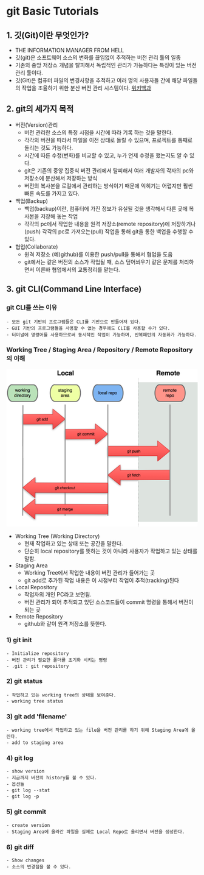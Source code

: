 # git Basic Tutorials 

## 1. 깃(Git)이란 무엇인가?
- THE INFORMATION MANAGER FROM HELL
- 깃(git)은 소프트웨어 소스의 변화를 끊임없이 추적하는 버전 관리 툴의 일종 
- 기존의 중앙 저장소 개념을 탈피해서 독립적인 관리가 가능하다는 특징이 있는 버전 관리 툴이다. 
- 깃(Git)은 컴퓨터 파일의 변경사항을 추적하고 여러 명의 사용자들 간에 해당 파일들의 작업을 조율하기 위한 분산 버전 관리 시스템이다. 
[위키백과](https://ko.wikipedia.org/wiki/%EA%B9%83_(%EC%86%8C%ED%94%84%ED%8A%B8%EC%9B%A8%EC%96%B4))

## 2. git의 세가지 목적 
- 버전(Version)관리
    - 버전 관리란 소스의 특정 시점을 시간에 따라 기록 하는 것을 말한다.
    - 각각의 버전을 따라서 파일을 이전 상태로 돌릴 수 있으며, 프로젝트를 통째로 돌리는 것도 가능하다. 
    - 시간에 따른 수정(변화)를 비교할 수 있고, 누가 언제 수정을 했는지도 알 수 있다. 
    - git은 기존의 중앙 집중식 버전 관리에서 탈피해서 여러 개발자의 각자의 pc와 저장소에 분산해서 저장하는 방식
    - 버전의 복사본을 로컬에서 관리하는 방식이기 때문에 익히기는 어렵지만 훨씬 빠른 속도를 가지고 있다. 
- 백업(Backup)
    - 백업(backup)이란, 컴퓨터에 가진 정보가 유실될 것을 생각해서 다른 곳에 복사본을 저장해 놓는 작업
    - 각각의 pc에서 작업한 내용을 원격 저장소(remote repository)에 저장하거나(push) 각각의 pc로 가져오는(pull) 작업을 통해 git을 통한 백업을 수행할 수 있다.
- 협업(Collaborate)
    - 원격 저장소 (예)github)를 이용한 push/pull을 통해서 협업을 도움
    - git에서는 같은 버전의 소스가 작업될 때, 소스 덮어씌우기 같은 문제를 처리하면서 이른바 협업에서의 교통정리를 맡는다.

## 3. git CLI(Command Line Interface)
### git CLI를 쓰는 이유
    - 모든 git 기반의 프로그램들은 CLI를 기반으로 만들어져 있다. 
    - GUI 기반의 프로그램들을 사용할 수 없는 경우에도 CLI를 사용할 수가 있다.
    - 터미널에 명령어를 사용하므로써 동시적인 작업이 가능하며, 반복패턴의 자동화가 가능하다. 

### Working Tree / Staging Area / Repository / Remote Repository의 이해
![이해](./image/1.png)
- Working Tree (Working Directory)
    - 현재 작업하고 있는 상태 또는 공간을 말한다. 
    - 단순히 local repository를 뜻하는 것이 아니라 사용자가 작업하고 있는 상태를 말함.
- Staging Area
    - Working Tree에서 작업한 내용이 버전 관리가 들어가는 곳 
    - git add로 추가된 작업 내용은 이 시점부터 작업이 추적(tracking)된다
- Local Repository
    - 작업자의 개인 PC라고 보면됨. 
    - 버전 관리가 되어 추적되고 있던 소스코드들이 commit 명령을 통해서 버전이 되는 곳
- Remote Repository
    - github와 같이 원격 저장소를 뜻한다. 

### 1) git init
    - Initialize repository
    - 버전 관리가 필요한 폴더를 초기화 시키는 명령 
    - .git : git repository

### 2) git status
    - 작업하고 있는 working tree의 상태를 보여준다.
    - working tree status

### 3) git add 'filename'
    - working tree에서 작업하고 있는 file을 버전 관리를 하기 위해 Staging Area에 올린다. 
    - add to staging area

### 4) git log
    - show version
    - 지금까지 버전의 history를 볼 수 있다.
    - 옵션들
    - git log --stat
    - git log -p
    
### 5) git commit
    - create version
    - Staging Area에 올라간 파일을 실제로 Local Repo로 올리면서 버전을 생성한다. 

### 6) git diff 
    - Show changes
    - 소스의 변경점을 볼 수 있다.
    

